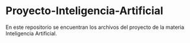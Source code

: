 # Proyecto-Inteligencia-Artificial
En este repositorio se encuentran los archivos del proyecto de la materia Inteligencia Artificial.
